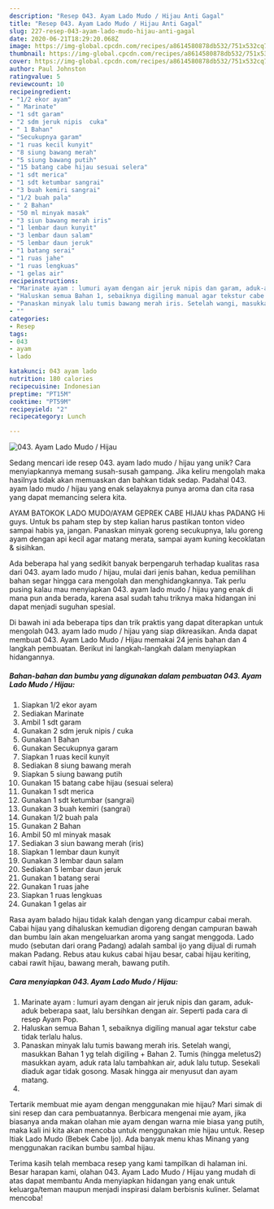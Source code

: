 ```yaml
---
description: "Resep 043. Ayam Lado Mudo / Hijau Anti Gagal"
title: "Resep 043. Ayam Lado Mudo / Hijau Anti Gagal"
slug: 227-resep-043-ayam-lado-mudo-hijau-anti-gagal
date: 2020-06-21T18:29:20.068Z
image: https://img-global.cpcdn.com/recipes/a8614580878db532/751x532cq70/043-ayam-lado-mudo-hijau-foto-resep-utama.jpg
thumbnail: https://img-global.cpcdn.com/recipes/a8614580878db532/751x532cq70/043-ayam-lado-mudo-hijau-foto-resep-utama.jpg
cover: https://img-global.cpcdn.com/recipes/a8614580878db532/751x532cq70/043-ayam-lado-mudo-hijau-foto-resep-utama.jpg
author: Paul Johnston
ratingvalue: 5
reviewcount: 10
recipeingredient:
- "1/2 ekor ayam"
- " Marinate"
- "1 sdt garam"
- "2 sdm jeruk nipis  cuka"
- " 1 Bahan"
- "Secukupnya garam"
- "1 ruas kecil kunyit"
- "8 siung bawang merah"
- "5 siung bawang putih"
- "15 batang cabe hijau sesuai selera"
- "1 sdt merica"
- "1 sdt ketumbar sangrai"
- "3 buah kemiri sangrai"
- "1/2 buah pala"
- " 2 Bahan"
- "50 ml minyak masak"
- "3 siun bawang merah iris"
- "1 lembar daun kunyit"
- "3 lembar daun salam"
- "5 lembar daun jeruk"
- "1 batang serai"
- "1 ruas jahe"
- "1 ruas lengkuas"
- "1 gelas air"
recipeinstructions:
- "Marinate ayam : lumuri ayam dengan air jeruk nipis dan garam, aduk-aduk beberapa saat, lalu bersihkan dengan air. Seperti pada cara di resep Ayam Pop."
- "Haluskan semua Bahan 1, sebaiknya digiling manual agar tekstur cabe tidak terlalu halus."
- "Panaskan minyak lalu tumis bawang merah iris. Setelah wangi, masukkan Bahan 1 yg telah digiling + Bahan 2. Tumis (hingga meletus2) masukkan ayam, aduk rata lalu tambahkan air, aduk lalu tutup. Sesekali diaduk agar tidak gosong. Masak hingga air menyusut dan ayam matang."
- ""
categories:
- Resep
tags:
- 043
- ayam
- lado

katakunci: 043 ayam lado 
nutrition: 180 calories
recipecuisine: Indonesian
preptime: "PT15M"
cooktime: "PT59M"
recipeyield: "2"
recipecategory: Lunch

---
```



![043. Ayam Lado Mudo / Hijau](https://img-global.cpcdn.com/recipes/a8614580878db532/751x532cq70/043-ayam-lado-mudo-hijau-foto-resep-utama.jpg)

Sedang mencari ide resep 043. ayam lado mudo / hijau yang unik? Cara menyiapkannya memang susah-susah gampang. Jika keliru mengolah maka hasilnya tidak akan memuaskan dan bahkan tidak sedap. Padahal 043. ayam lado mudo / hijau yang enak selayaknya punya aroma dan cita rasa yang dapat memancing selera kita.

AYAM BATOKOK LADO MUDO/AYAM GEPREK CABE HIJAU khas PADANG Hi guys. Untuk bs paham step by step kalian harus pastikan tonton video sampai habis ya, jangan. Panaskan minyak goreng secukupnya, lalu goreng ayam dengan api kecil agar matang merata, sampai ayam kuning kecoklatan &amp; sisihkan.

Ada beberapa hal yang sedikit banyak berpengaruh terhadap kualitas rasa dari 043. ayam lado mudo / hijau, mulai dari jenis bahan, kedua pemilihan bahan segar hingga cara mengolah dan menghidangkannya. Tak perlu pusing kalau mau menyiapkan 043. ayam lado mudo / hijau yang enak di mana pun anda berada, karena asal sudah tahu triknya maka hidangan ini dapat menjadi suguhan spesial.


Di bawah ini ada beberapa tips dan trik praktis yang dapat diterapkan untuk mengolah 043. ayam lado mudo / hijau yang siap dikreasikan. Anda dapat membuat 043. Ayam Lado Mudo / Hijau memakai 24 jenis bahan dan 4 langkah pembuatan. Berikut ini langkah-langkah dalam menyiapkan hidangannya.

<!--inarticleads1-->

##### Bahan-bahan dan bumbu yang digunakan dalam pembuatan 043. Ayam Lado Mudo / Hijau:

1. Siapkan 1/2 ekor ayam
1. Sediakan  Marinate
1. Ambil 1 sdt garam
1. Gunakan 2 sdm jeruk nipis / cuka
1. Gunakan  1 Bahan
1. Gunakan Secukupnya garam
1. Siapkan 1 ruas kecil kunyit
1. Sediakan 8 siung bawang merah
1. Siapkan 5 siung bawang putih
1. Gunakan 15 batang cabe hijau (sesuai selera)
1. Gunakan 1 sdt merica
1. Gunakan 1 sdt ketumbar (sangrai)
1. Gunakan 3 buah kemiri (sangrai)
1. Gunakan 1/2 buah pala
1. Gunakan  2 Bahan
1. Ambil 50 ml minyak masak
1. Sediakan 3 siun bawang merah (iris)
1. Siapkan 1 lembar daun kunyit
1. Gunakan 3 lembar daun salam
1. Sediakan 5 lembar daun jeruk
1. Gunakan 1 batang serai
1. Gunakan 1 ruas jahe
1. Siapkan 1 ruas lengkuas
1. Gunakan 1 gelas air


Rasa ayam balado hijau tidak kalah dengan yang dicampur cabai merah. Cabai hijau yang dihaluskan kemudian digoreng dengan campuran bawah dan bumbu lain akan mengeluarkan aroma yang sangat menggoda. Lado mudo (sebutan dari orang Padang) adalah sambal ijo yang dijual di rumah makan Padang. Rebus atau kukus cabai hijau besar, cabai hijau keriting, cabai rawit hijau, bawang merah, bawang putih. 

<!--inarticleads2-->

##### Cara menyiapkan 043. Ayam Lado Mudo / Hijau:

1. Marinate ayam : lumuri ayam dengan air jeruk nipis dan garam, aduk-aduk beberapa saat, lalu bersihkan dengan air. Seperti pada cara di resep Ayam Pop.
1. Haluskan semua Bahan 1, sebaiknya digiling manual agar tekstur cabe tidak terlalu halus.
1. Panaskan minyak lalu tumis bawang merah iris. Setelah wangi, masukkan Bahan 1 yg telah digiling + Bahan 2. Tumis (hingga meletus2) masukkan ayam, aduk rata lalu tambahkan air, aduk lalu tutup. Sesekali diaduk agar tidak gosong. Masak hingga air menyusut dan ayam matang.
1. 


Tertarik membuat mie ayam dengan menggunakan mie hijau? Mari simak di sini resep dan cara pembuatannya. Berbicara mengenai mie ayam, jika biasanya anda makan olahan mie ayam dengan warna mie biasa yang putih, maka kali ini kita akan mencoba untuk menggunakan mie hijau untuk. Resep Itiak Lado Mudo (Bebek Cabe Ijo). Ada banyak menu khas Minang yang menggunakan racikan bumbu sambal hijau. 

Terima kasih telah membaca resep yang kami tampilkan di halaman ini. Besar harapan kami, olahan 043. Ayam Lado Mudo / Hijau yang mudah di atas dapat membantu Anda menyiapkan hidangan yang enak untuk keluarga/teman maupun menjadi inspirasi dalam berbisnis kuliner. Selamat mencoba!
